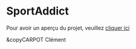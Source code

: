 # SportAddict

Pour avoir un aperçu du projet, veuillez <a href="" target="_blank">cliquer ici</a>

&copyCARPOT Clément
